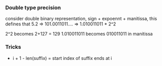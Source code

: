 ### Double type precision
consider double binary representation, sign + expoennt + manitissa, this defines that
5.2 => 101.0011011.... => 1.010011011 * 2^2

2^2 becomes 2+127 = 129
1.010011011 becomes 010011011 in manitissa

### Tricks

* i + 1 - len(suffix) = start index of suffix ends at i
